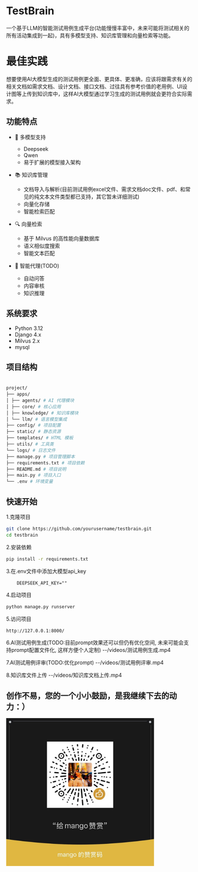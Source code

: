 # TestBrain

一个基于LLM的智能测试用例生成平台(功能慢慢丰富中，未来可能将测试相关的所有活动集成到一起)，具有多模型支持、知识库管理和向量检索等功能。

# 最佳实践
想要使用AI大模型生成的测试用例更全面、更具体、更准确，应该将跟需求有关的相关文档如需求文档、设计文档、接口文档、过往具有参考价值的老用例、UI设计图等上传到知识库中，这样AI大模型通过学习生成的测试用例就会更符合实际需求。

## 功能特点

- 🤖 多模型支持
  - Deepseek
  - Qwen
  - 易于扩展的模型接入架构

- 📚 知识库管理
  - 文档导入与解析(目前测试用例excel文件、需求文档doc文件、pdf、和常见的纯文本文件类型都已支持，其它暂未详细测试)
  - 向量化存储
  - 智能检索匹配

- 🔍 向量检索
  - 基于 Milvus 的高性能向量数据库
  - 语义相似度搜索
  - 智能文本匹配

- 🎯 智能代理(TODO)
  - 自动问答
  - 内容审核
  - 知识推理

## 系统要求

- Python 3.12
- Django 4.x
- Milvus 2.x
- mysql

## 项目结构

```bash

project/
├── apps/
│ ├── agents/ # AI 代理模块
│ ├── core/ # 核心应用
│ ├── knowledge/ # 知识库模块
│ └── llm/ # 语言模型集成
├── config/ # 项目配置
├── static/ # 静态资源
├── templates/ # HTML 模板
├── utils/ # 工具类
└── logs/ # 日志文件
├── manage.py # 项目管理脚本
├── requirements.txt # 项目依赖
├── README.md # 项目说明
├── main.py # 项目入口
└── .env # 环境变量
```

## 快速开始

1.克隆项目
```bash
git clone https://github.com/yourusername/testbrain.git
cd testbrain
```

2.安装依赖
```bash
pip install -r requirements.txt
```


3.在.env文件中添加大模型api_key
```plaintext
    DEEPSEEK_API_KEY=""
```



4.启动项目
```bash
python manage.py runserver
```


5.访问项目
```bash
http://127.0.0.1:8000/
```


6.AI测试用例生成(TODO:目前prompt效果还可以但仍有优化空间, 未来可能会支持prompt配置文件化, 这样方便个人定制)
--/videos/测试用例生成.mp4
 

7.AI测试用例评审(TODO:优化prompt)
--/videos/测试用例评审.mp4

8.知识库文件上传
--/videos/知识库文档上传.mp4
## 创作不易，您的一个小小鼓励，是我继续下去的动力：）
<img src="videos/赞赏码.jpg" alt="请我喝杯咖啡" title="请我喝杯咖啡" width="400" height="400">
